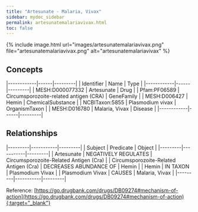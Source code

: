```yaml
---
title: "Artesunate - Malaria, Vivax"
sidebar: mydoc_sidebar
permalink: artesunatemalariavivax.html
toc: false 
---
```


{% include image.html url="images/artesunatemalariavivax.png" file="artesunatemalariavivax.png" alt="artesunatemalariavivax" %}

## Concepts

|------------|------|---------|
| Identifier | Name | Type    |
|------------|------|---------|
| MESH:D000077332 | Artesunate | Drug |
| Pfam:PF06589 | Circumsporozoite-related antigen (CRA) | GeneFamily |
| MESH:D006427 | Hemin | ChemicalSubstance |
| NCBITaxon:5855 | Plasmodium vivax | OrganismTaxon |
| MESH:D016780 | Malaria, Vivax | Disease |
|------------|------|---------|

## Relationships

|---------|-----------|---------|
| Subject | Predicate | Object  |
|---------|-----------|---------|
| Artesunate | NEGATIVELY REGULATES | Circumsporozoite-Related Antigen (Cra) |
| Circumsporozoite-Related Antigen (Cra) | DECREASES ABUNDANCE OF | Hemin |
| Hemin | IN TAXON | Plasmodium Vivax |
| Plasmodium Vivax | CAUSES | Malaria, Vivax |
|---------|-----------|---------|

Reference: [https://go.drugbank.com/drugs/DB09274#mechanism-of-action](https://go.drugbank.com/drugs/DB09274#mechanism-of-action){:target="_blank"}